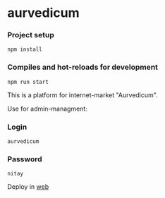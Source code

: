 # aurvedicum

### Project setup
```
npm install
```
### Compiles and hot-reloads for development
``` 
npm run start
``` 

This is a platform for internet-market "Aurvedicum". 

Use for admin-managment:

### Login
```
aurvedicum
```

### Password
```
nitay
```
Deploy in [web](https://aurvedicum.na4u.ru)

